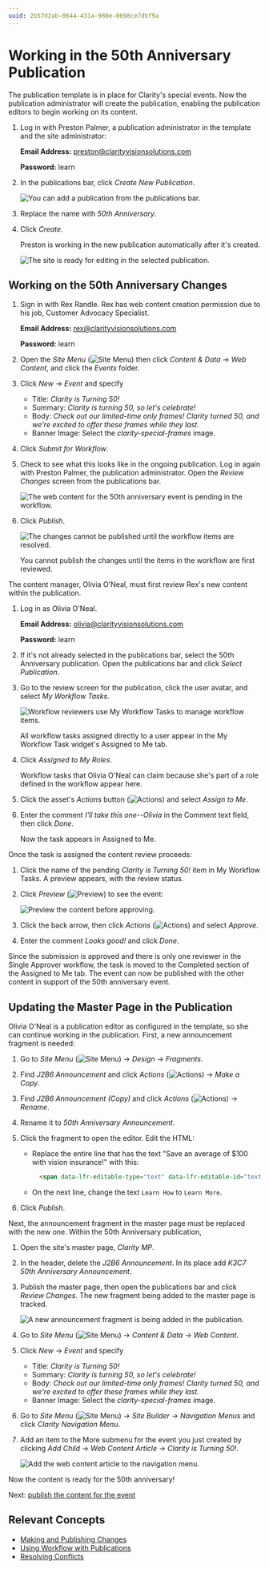 ```yaml
---
uuid: 2b57d2ab-0644-431a-980e-0698ce7dbf9a
---
```

# Working in the 50th Anniversary Publication

The publication template is in place for Clarity's special events. Now the publication administrator will create the publication, enabling the publication editors to begin working on its content.

1. Log in with Preston Palmer, a publication administrator in the template and the site administrator:

   **Email Address:** preston@clarityvisionsolutions.com

   **Password:** learn

1. In the publications bar, click _Create New Publication_.

   ![You can add a publication from the publications bar.](./working-with-the-50th-anniversary-publication/images/01.png)

1. Replace the name with _50th Anniversary_.

1. Click _Create_.

   Preston is working in the new publication automatically after it's created.

   ![The site is ready for editing in the selected publication.](./working-with-the-50th-anniversary-publication/images/02.png)

## Working on the 50th Anniversary Changes

1. Sign in with Rex Randle. Rex has web content creation permission due to his job, Customer Advocacy Specialist.

   **Email Address:** rex@clarityvisionsolutions.com

   **Password:** learn

1. Open the _Site Menu_ (![Site Menu](../../images/icon-product-menu.png)) then click _Content & Data_ &rarr; _Web Content_, and click the _Events_ folder.

1. Click _New_ &rarr; _Event_ and specify

   * Title: _Clarity is Turning 50!_
   * Summary: _Clarity is turning 50, so let's celebrate!_
   * Body: _Check out our limited-time only frames! Clarity turned 50, and we're excited to offer these frames while they last._
   * Banner Image: Select the _clarity-special-frames_ image.

1. Click _Submit for Workflow_.

1. Check to see what this looks like in the ongoing publication. Log in again with Preston Palmer, the publication administrator. Open the _Review Changes_ screen from the publications bar.

   ![The web content for the 50th anniversary event is pending in the workflow.](./working-with-the-50th-anniversary-publication/images/03.png)

1. Click _Publish_.

   ![The changes cannot be published until the workflow items are resolved.](./working-with-the-50th-anniversary-publication/images/04.png)

   You cannot publish the changes until the items in the workflow are first reviewed.

The content manager, Olivia O'Neal, must first review Rex's new content within the publication.

1. Log in as Olivia O'Neal.

   **Email Address:** olivia@clarityvisionsolutions.com

   **Password:** learn

1. If it's not already selected in the publications bar, select the 50th Anniversary publication. Open the publications bar and click _Select Publication_.

1. Go to the review screen for the publication, click the user avatar, and select _My Workflow Tasks_.

   ![Workflow reviewers use My Workflow Tasks to manage workflow items.](./working-with-the-50th-anniversary-publication/images/05.png)

   All workflow tasks assigned directly to a user appear in the My Workflow Task widget's Assigned to Me tab.

1. Click _Assigned to My Roles_.

   Workflow tasks that Olivia O'Neal can claim because she's part of a role defined in the workflow appear here. 

1. Click the asset's _Actions_ button (![Actions](../../images/icon-actions.png)) and select _Assign to Me_.

1. Enter the comment _I'll take this one--Olivia_ in the Comment text field, then click _Done_.

   Now the task appears in Assigned to Me.

Once the task is assigned the content review proceeds:

1. Click the name of the pending _Clarity is Turning 50!_ item in My Workflow Tasks. A preview appears, with the review status.

1. Click _Preview_ (![Preview](../../images/icon-preview.png)) to see the event:

   ![Preview the content before approving.](./working-with-the-50th-anniversary-publication/images/06.png)

1. Click the back arrow, then click _Actions_ (![Actions](../../images/icon-actions.png)) and select _Approve_.

1. Enter the comment _Looks good!_ and click _Done_.

Since the submission is approved and there is only one reviewer in the Single Approver workflow, the task is moved to the Completed section of the Assigned to Me tab. The event can now be published with the other content in support of the 50th anniversary event.

## Updating the Master Page in the Publication

Olivia O'Neal is a publication editor as configured in the template, so she can continue working in the publication. First, a new announcement fragment is needed:

1. Go to _Site Menu_ (![Site Menu](../../images/icon-product-menu.png)) &rarr; _Design_ &rarr; _Fragments_.

1. Find _J2B6 Announcement_ and click _Actions_ (![Actions](../../images/icon-actions.png)) &rarr; _Make a Copy_.

1. Find _J2B6 Announcement (Copy)_ and click _Actions_ (![Actions](../../images/icon-actions.png)) &rarr; _Rename_.

1. Rename it to _50th Anniversary Announcement_.

1. Click the fragment to open the editor. Edit the HTML:

   * Replace the entire line that has the text "Save an average of $100 with vision insurance!" with this: 

       ```html
         <span data-lfr-editable-type="text" data-lfr-editable-id="text">Learn about our 50th Anniversary limited time only frames!</span>
      ```

   * On the next line, change the text `Learn How` to `Learn More`.

1. Click _Publish_.

Next, the announcement fragment in the master page must be replaced with the new one. Within the 50th Anniversary publication,

1. Open the site's master page, _Clarity MP_.

1. In the header, delete the _J2B6 Announcement_. In its place add _K3C7 50th Anniversary Announcement_.

1. Publish the master page, then open the publications bar and click _Review Changes_. The new fragment being added to the master page is tracked.

   ![A new announcement fragment is being added in the publication.](./working-with-the-50th-anniversary-publication/images/08.png)

1. Go to _Site Menu_ (![Site Menu](../../images/icon-product-menu.png)) &rarr; _Content & Data_ &rarr; _Web Content_.

1. Click _New_ &rarr; _Event_ and specify

   * Title: _Clarity is Turning 50!_
   * Summary: _Clarity is turning 50, so let's celebrate!_
   * Body: _Check out our limited-time only frames! Clarity turned 50, and we're excited to offer these frames while they last._
   * Banner Image: Select the _clarity-special-frames_ image.

1. Go to _Site Menu_ (![Site Menu](../../images/icon-product-menu.png)) &rarr; _Site Builder_ &rarr; _Navigation Menus_ and click _Clarity Navigation Menu_.

1. Add an item to the More submenu for the event you just created by clicking _Add Child_ &rarr; _Web Content Article_ &rarr; _Clarity is Turning 50!_.

   ![Add the web content article to the navigation menu.](./working-with-the-50th-anniversary-publication/images/09.png)

Now the content is ready for the 50th anniversary!

Next: [publish the content for the event](./publishing-the-50th-anniversary-content.md)

## Relevant Concepts

* [Making and Publishing Changes](https://learn.liferay.com/w/dxp/site-building/publishing-tools/publications/making-and-publishing-changes)
* [Using Workflow with Publications](https://learn.liferay.com/w/dxp/site-building/publishing-tools/publications/using-workflow-with-publications)
* [Resolving Conflicts](https://learn.liferay.com/w/dxp/site-building/publishing-tools/publications/resolving-conflicts)
